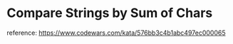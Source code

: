 # Compare Strings by Sum of Chars

reference: https://www.codewars.com/kata/576bb3c4b1abc497ec000065
